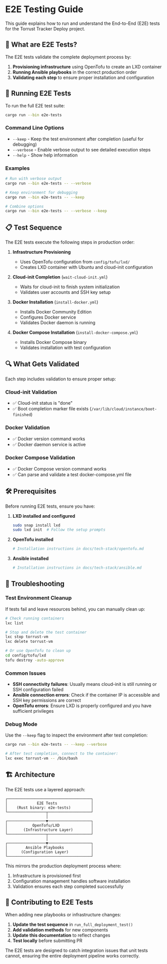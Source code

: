 # E2E Testing Guide

This guide explains how to run and understand the End-to-End (E2E) tests for the Torrust Tracker Deploy project.

## 🧪 What are E2E Tests?

The E2E tests validate the complete deployment process by:

1. **Provisioning infrastructure** using OpenTofu to create an LXD container
2. **Running Ansible playbooks** in the correct production order
3. **Validating each step** to ensure proper installation and configuration

## 🚀 Running E2E Tests

To run the full E2E test suite:

```bash
cargo run --bin e2e-tests
```

### Command Line Options

- `--keep` - Keep the test environment after completion (useful for debugging)
- `--verbose` - Enable verbose output to see detailed execution steps
- `--help` - Show help information

### Examples

```bash
# Run with verbose output
cargo run --bin e2e-tests -- --verbose

# Keep environment for debugging
cargo run --bin e2e-tests -- --keep

# Combine options
cargo run --bin e2e-tests -- --verbose --keep
```

## 📋 Test Sequence

The E2E tests execute the following steps in production order:

1. **Infrastructure Provisioning**

   - Uses OpenTofu configuration from `config/tofu/lxd/`
   - Creates LXD container with Ubuntu and cloud-init configuration

2. **Cloud-init Completion** (`wait-cloud-init.yml`)

   - Waits for cloud-init to finish system initialization
   - Validates user accounts and SSH key setup

3. **Docker Installation** (`install-docker.yml`)

   - Installs Docker Community Edition
   - Configures Docker service
   - Validates Docker daemon is running

4. **Docker Compose Installation** (`install-docker-compose.yml`)
   - Installs Docker Compose binary
   - Validates installation with test configuration

## 🔍 What Gets Validated

Each step includes validation to ensure proper setup:

### Cloud-init Validation

- ✅ Cloud-init status is "done"
- ✅ Boot completion marker file exists (`/var/lib/cloud/instance/boot-finished`)

### Docker Validation

- ✅ Docker version command works
- ✅ Docker daemon service is active

### Docker Compose Validation

- ✅ Docker Compose version command works
- ✅ Can parse and validate a test docker-compose.yml file

## 🛠️ Prerequisites

Before running E2E tests, ensure you have:

1. **LXD installed and configured**

   ```bash
   sudo snap install lxd
   sudo lxd init  # Follow the setup prompts
   ```

2. **OpenTofu installed**

   ```bash
   # Installation instructions in docs/tech-stack/opentofu.md
   ```

3. **Ansible installed**

   ```bash
   # Installation instructions in docs/tech-stack/ansible.md
   ```

## 🐛 Troubleshooting

### Test Environment Cleanup

If tests fail and leave resources behind, you can manually clean up:

```bash
# Check running containers
lxc list

# Stop and delete the test container
lxc stop torrust-vm
lxc delete torrust-vm

# Or use OpenTofu to clean up
cd config/tofu/lxd
tofu destroy -auto-approve
```

### Common Issues

- **SSH connectivity failures**: Usually means cloud-init is still running or SSH configuration failed
- **Ansible connection errors**: Check if the container IP is accessible and SSH key permissions are correct
- **OpenTofu errors**: Ensure LXD is properly configured and you have sufficient privileges

### Debug Mode

Use the `--keep` flag to inspect the environment after test completion:

```bash
cargo run --bin e2e-tests -- --keep --verbose

# After test completion, connect to the container:
lxc exec torrust-vm -- /bin/bash
```

## 🏗️ Architecture

The E2E tests use a layered approach:

```text
┌─────────────────────────────────────┐
│             E2E Tests               │
│    (Rust binary: e2e-tests)         │
└─────────────────┬───────────────────┘
                  │
┌─────────────────▼───────────────────┐
│           OpenTofu/LXD              │
│       (Infrastructure Layer)        │
└─────────────────┬───────────────────┘
                  │
┌─────────────────▼───────────────────┐
│        Ansible Playbooks            │
│      (Configuration Layer)          │
└─────────────────────────────────────┘
```

This mirrors the production deployment process where:

1. Infrastructure is provisioned first
2. Configuration management handles software installation
3. Validation ensures each step completed successfully

## 📝 Contributing to E2E Tests

When adding new playbooks or infrastructure changes:

1. **Update the test sequence** in `run_full_deployment_test()`
2. **Add validation methods** for new components
3. **Update this documentation** to reflect changes
4. **Test locally** before submitting PR

The E2E tests are designed to catch integration issues that unit tests cannot, ensuring the entire deployment pipeline works correctly.
